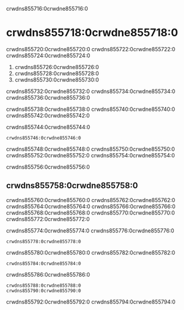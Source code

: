 crwdns855716:0crwdne855716:0
# crwdns855718:0crwdne855718:0

crwdns855720:0crwdne855720:0 crwdns855722:0crwdne855722:0 crwdns855724:0crwdne855724:0

1. crwdns855726:0crwdne855726:0
2. crwdns855728:0crwdne855728:0
3. crwdns855730:0crwdne855730:0

crwdns855732:0crwdne855732:0 crwdns855734:0crwdne855734:0 crwdns855736:0crwdne855736:0

crwdns855738:0crwdne855738:0 crwdns855740:0crwdne855740:0 crwdns855742:0crwdne855742:0

crwdns855744:0crwdne855744:0

```{figure} ../../figures/main-branch.png
crwdns855746:0crwdne855746:0
```

crwdns855748:0crwdne855748:0 crwdns855750:0crwdne855750:0 crwdns855752:0crwdne855752:0 crwdns855754:0crwdne855754:0

crwdns855756:0crwdne855756:0
## crwdns855758:0crwdne855758:0

crwdns855760:0crwdne855760:0 crwdns855762:0crwdne855762:0 crwdns855764:0crwdne855764:0 crwdns855766:0crwdne855766:0 crwdns855768:0crwdne855768:0 crwdns855770:0crwdne855770:0 crwdns855772:0crwdne855772:0

crwdns855774:0crwdne855774:0 crwdns855776:0crwdne855776:0

```{figure} ../../figures/one-branch.png
crwdns855778:0crwdne855778:0
```

crwdns855780:0crwdne855780:0 crwdns855782:0crwdne855782:0

```{figure} ../../figures/two-branches.png
crwdns855784:0crwdne855784:0
```

crwdns855786:0crwdne855786:0

```{figure} ../../figures/sub-branch.png
crwdns855788:0crwdne855788:0
crwdns855790:0crwdne855790:0
```

crwdns855792:0crwdne855792:0 crwdns855794:0crwdne855794:0

